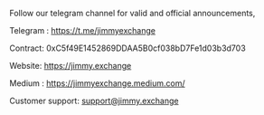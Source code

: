 Follow our telegram channel for valid and official announcements,

Telegram : https://t.me/jimmyexchange

Contract: 0xC5f49E1452869DDAA5B0cf038bD7Fe1d03b3d703

Website: https://jimmy.exchange

Medium : https://jimmyexchange.medium.com/

Customer support: support@jimmy.exchange
